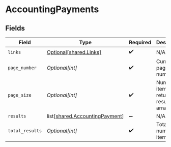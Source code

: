# AccountingPayments


## Fields

| Field                                                                          | Type                                                                           | Required                                                                       | Description                                                                    |
| ------------------------------------------------------------------------------ | ------------------------------------------------------------------------------ | ------------------------------------------------------------------------------ | ------------------------------------------------------------------------------ |
| `links`                                                                        | [Optional[shared.Links]](undefined/models/shared/links.md)                     | :heavy_check_mark:                                                             | N/A                                                                            |
| `page_number`                                                                  | *Optional[int]*                                                                | :heavy_check_mark:                                                             | Current page number.                                                           |
| `page_size`                                                                    | *Optional[int]*                                                                | :heavy_check_mark:                                                             | Number of items to return in results array.                                    |
| `results`                                                                      | list[[shared.AccountingPayment](undefined/models/shared/accountingpayment.md)] | :heavy_minus_sign:                                                             | N/A                                                                            |
| `total_results`                                                                | *Optional[int]*                                                                | :heavy_check_mark:                                                             | Total number of items.                                                         |